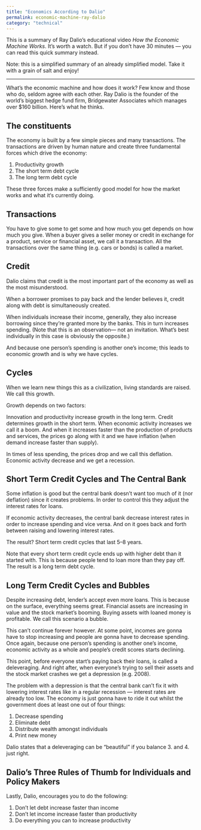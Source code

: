 ```yaml
---
title: "Economics According to Dalio"
permalink: economic-machine-ray-dalio
category: "technical"
---
```


This is a summary of Ray Dalio’s educational video _How the Economic Machine Works_. It’s worth a watch. But if you don’t have 30 minutes — you can read this quick summary instead.

Note: this is a simplified summary of an already simplified model. Take it with a grain of salt and enjoy!

---

What’s the economic machine and how does it work? Few know and those who do, seldom agree with each other. Ray Dalio is the founder of the world’s biggest hedge fund firm, Bridgewater Associates which manages over $160 billion. Here’s what he thinks.

## The constituents

The economy is built by a few simple pieces and many transactions. The transactions are driven by human nature and create three fundamental forces which drive the economy:

1. Productivity growth
2. The short term debt cycle
3. The long term debt cycle

These three forces make a sufficiently good model for how the market works and what it‘s currently doing.

## Transactions

You have to give some to get some and how much you get depends on how much you give. When a buyer gives a seller money or credit in exchange for a product, service or financial asset, we call it a transaction. All the transactions over the same thing (e.g. cars or bonds) is called a market.

## Credit

Dalio claims that credit is the most important part of the economy as well as the most misunderstood.

When a borrower promises to pay back and the lender believes it, credit along with debt is simultaneously created.

When individuals increase their income, generally, they also increase borrowing since they’re granted more by the banks. This in turn increases spending. (Note that this is an observation— not an invitation. What’s best individually in this case is obviously the opposite.)

And because one person’s spending is another one’s income; this leads to economic growth and is why we have cycles.

## Cycles

When we learn new things this as a civilization, living standards are raised. We call this growth.

Growth depends on two factors:

Innovation and productivity increase growth in the long term.
Credit determines growth in the short term.
When economic activity increases we call it a boom. And when it increases faster than the production of products and services, the prices go along with it and we have inflation (when demand increase faster than supply).

In times of less spending, the prices drop and we call this deflation. Economic activity decrease and we get a recession.

## Short Term Credit Cycles and The Central Bank

Some inflation is good but the central bank doesn’t want too much of it (nor deflation) since it creates problems. In order to control this they adjust the interest rates for loans.

If economic activity decreases, the central bank decrease interest rates in order to increase spending and vice versa. And on it goes back and forth between raising and lowering interest rates.

The result? Short term credit cycles that last 5–8 years.

Note that every short term credit cycle ends up with higher debt than it started with. This is because people tend to loan more than they pay off. The result is a long term debt cycle.

## Long Term Credit Cycles and Bubbles

Despite increasing debt, lender’s accept even more loans. This is because on the surface, everything seems great. Financial assets are increasing in value and the stock market’s booming. Buying assets with loaned money is profitable. We call this scenario a bubble.

This can’t continue forever however. At some point, incomes are gonna have to stop increasing and people are gonna have to decrease spending. Once again, because one person’s spending is another one’s income, economic activity as a whole and people’s credit scores starts declining.

This point, before everyone start’s paying back their loans, is called a deleveraging. And right after, when everyone’s trying to sell their assets and the stock market crashes we get a depression (e.g. 2008).

The problem with a depression is that the central bank can’t fix it with lowering interest rates like in a regular recession — interest rates are already too low. The economy is just gonna have to ride it out whilst the government does at least one out of four things:

1. Decrease spending
2. Eliminate debt
3. Distribute wealth amongst individuals
4. Print new money

Dalio states that a deleveraging can be “beautiful” if you balance 3. and 4. just right.

## Dalio’s Three Rules of Thumb for Individuals and Policy Makers

Lastly, Dalio, encourages you to do the following:

1. Don’t let debt increase faster than income
2. Don’t let income increase faster than productivity
3. Do everything you can to increase productivity